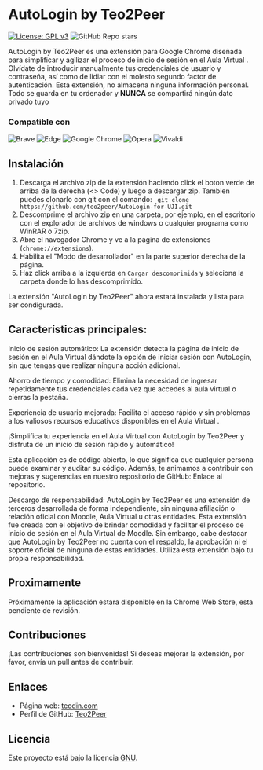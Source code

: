 # AutoLogin  by Teo2Peer

[![License: GPL v3](https://img.shields.io/badge/License-GPLv3-blue.svg)](https://www.gnu.org/licenses/gpl-3.0)<space><space>
![GitHub Repo stars](https://img.shields.io/github/stars/teo2peer/AutoLogin-for-UJI)



AutoLogin by Teo2Peer es una extensión para Google Chrome diseñada para simplificar y agilizar el proceso de inicio de sesión en el Aula Virtual . Olvídate de introducir manualmente tus credenciales de usuario y contraseña, así como de lidiar con el molesto segundo factor de autenticación. Esta extensión, no almacena ninguna información personal. Todo se guarda en tu ordenador y **NUNCA** se compartirá ningún dato privado tuyo

### Compatible con
![Brave](https://img.shields.io/badge/Brave-FB542B?style=for-the-badge&logo=Brave&logoColor=white) <space><space>
![Edge](https://img.shields.io/badge/Edge-0078D7?style=for-the-badge&logo=Microsoft-edge&logoColor=white)<space><space>
![Google Chrome](https://img.shields.io/badge/Google%20Chrome-4285F4?style=for-the-badge&logo=GoogleChrome&logoColor=white)<space><space>
![Opera](https://img.shields.io/badge/Opera-FF1B2D?style=for-the-badge&logo=Opera&logoColor=white)<space><space>
![Vivaldi](https://img.shields.io/badge/Vivaldi-EF3939?style=for-the-badge&logo=Vivaldi&logoColor=white)<space><space>

## Instalación


1. Descarga el archivo zip de la extensión haciendo click el boton verde de arriba de la derecha (<> Code) y luego a descargar zip. Tambien puedes clonarlo con git con el comando: ` git clone https://github.com/teo2peer/AutoLogin-for-UJI.git`
2. Descomprime el archivo zip en una carpeta, por ejemplo, en el escritorio con el explorador de archivos de windows o cualquier programa como WinRAR o 7zip.
3. Abre el navegador Chrome y ve a la página de extensiones (`chrome://extensions`).
4. Habilita el "Modo de desarrollador" en la parte superior derecha de la página.
5. Haz click arriba a la izquierda en `Cargar descomprimida` y seleciona la carpeta donde lo has descomprimido.

La extensión "AutoLogin by Teo2Peer" ahora estará instalada y lista para ser condigurada.

## Características principales:

Inicio de sesión automático: La extensión detecta la página de inicio de sesión en el Aula Virtual dándote la opción de iniciar sesión con AutoLogin, sin que tengas que realizar ninguna acción adicional.

Ahorro de tiempo y comodidad: Elimina la necesidad de ingresar repetidamente tus credenciales cada vez que accedes al aula virtual o cierras la pestaña.

Experiencia de usuario mejorada: Facilita el acceso rápido y sin problemas a los valiosos recursos educativos disponibles en el Aula Virtual .

¡Simplifica tu experiencia en el Aula Virtual  con AutoLogin by Teo2Peer y disfruta de un inicio de sesión rápido y automático!
  
Esta aplicación es de código abierto, lo que significa que cualquier persona puede examinar y auditar su código. Además, te animamos a contribuir con mejoras y sugerencias en nuestro repositorio de GitHub: Enlace al repositorio.
  
Descargo de responsabilidad: AutoLogin by Teo2Peer es una extensión de terceros desarrollada de forma independiente, sin ninguna afiliación o relación oficial con Moodle, Aula Virtual u otras entidades. Esta extensión fue creada con el objetivo de brindar comodidad y facilitar el proceso de inicio de sesión en el Aula Virtual de Moodle. Sin embargo, cabe destacar que AutoLogin by Teo2Peer no cuenta con el respaldo, la aprobación ni el soporte oficial de ninguna de estas entidades. Utiliza esta extensión bajo tu propia responsabilidad.



## Proximamente

Próximamente la aplicación estara disponible en la Chrome Web Store, esta pendiente de revisión.

## Contribuciones

¡Las contribuciones son bienvenidas! Si deseas mejorar la extensión, por favor, envía un pull antes de contribuir.


## Enlaces

- Página web: [teodin.com](https://teodin.com)
- Perfil de GitHub: [Teo2Peer](https://github.com/teo2peer)


## Licencia

Este proyecto está bajo la licencia [GNU](LICENSE).

